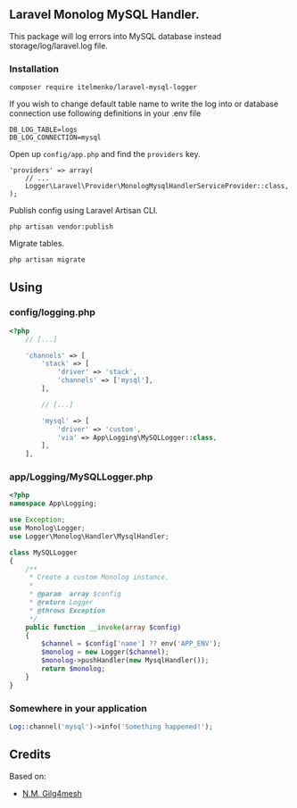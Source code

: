 ## Laravel Monolog MySQL Handler.

This package will log errors into MySQL database instead storage/log/laravel.log file.

### Installation

~~~
composer require itelmenko/laravel-mysql-logger
~~~

If you wish to change default table name to write the log into or database connection use following definitions in your .env file

~~~
DB_LOG_TABLE=logs
DB_LOG_CONNECTION=mysql
~~~

Open up `config/app.php` and find the `providers` key.

~~~
'providers' => array(
    // ...
    Logger\Laravel\Provider\MonologMysqlHandlerServiceProvider::class,
);
~~~

Publish config using Laravel Artisan CLI.

~~~
php artisan vendor:publish
~~~

Migrate tables.

~~~
php artisan migrate
~~~

## Using

### config/logging.php
```php
<?php
    // [...]

    'channels' => [
        'stack' => [
            'driver' => 'stack',
            'channels' => ['mysql'],
        ],

        // [...]

        'mysql' => [
            'driver' => 'custom',
            'via' => App\Logging\MySQLLogger::class,
        ],
    ],
```

### app/Logging/MySQLLogger.php

```php
<?php
namespace App\Logging;

use Exception;
use Monolog\Logger;
use Logger\Monolog\Handler\MysqlHandler;

class MySQLLogger
{
    /**
     * Create a custom Monolog instance.
     *
     * @param  array $config
     * @return Logger
     * @throws Exception
     */
    public function __invoke(array $config)
    {
        $channel = $config['name'] ?? env('APP_ENV');
        $monolog = new Logger($channel);
        $monolog->pushHandler(new MysqlHandler());
        return $monolog;
    }
}

```

### Somewhere in your application

```php
Log::channel('mysql')->info('Something happened!');
```

## Credits

Based on:

- [N.M. Gilg4mesh](https://raw.githubusercontent.com/Gilg4mesh/monolog-mysql/) 
